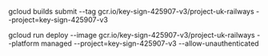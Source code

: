 gcloud builds submit --tag gcr.io/key-sign-425907-v3/project-uk-railways  --project=key-sign-425907-v3

gcloud run deploy --image gcr.io/key-sign-425907-v3/project-uk-railways --platform managed  --project=key-sign-425907-v3 --allow-unauthenticated